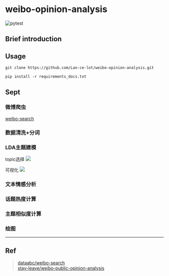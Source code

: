 # weibo-opinion-analysis

![pytest](https://github.com/Lan-ce-lotweibo-opinion-analysis/actions/workflows/pytest.yml/badge.svg)

## Brief introduction

## Usage

```shell
git clone https://github.com/Lan-ce-lot/weibo-opinion-analysis.git
```

```shell
pip install -r requirements_docs.txt
```

## Sept

### 微博爬虫
[weibo-search](https://github.com/Lan-ce-lot/weibo-search)

### 数据清洗+分词

### LDA主题建模
topic选择
![](./img/A7F4CCBF8F2058B7F1F103DA95AE8E88.jpg)

可视化
![](./img/3054FE0BBD6B3411615F98AB8F095C1C.jpg)
### 文本情感分析

### 话题热度计算

### 主题相似度计算

### 绘图

---

## Ref
> [dataabc/weibo-search](https://github.com/dataabc/weibo-search)\
> [stay-leave/weibo-public-opinion-analysis](https://github.com/stay-leave/weibo-public-opinion-analysis)
